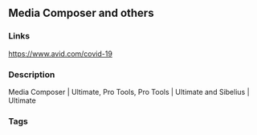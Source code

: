 ## Media Composer and others

### Links
https://www.avid.com/covid-19

### Description
Media Composer | Ultimate, Pro Tools, Pro Tools | Ultimate and Sibelius | Ultimate

### Tags



